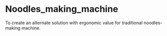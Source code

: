 # Noodles_making_machine
To create an alternate solution with ergonomic value for traditional noodles-making machine.

